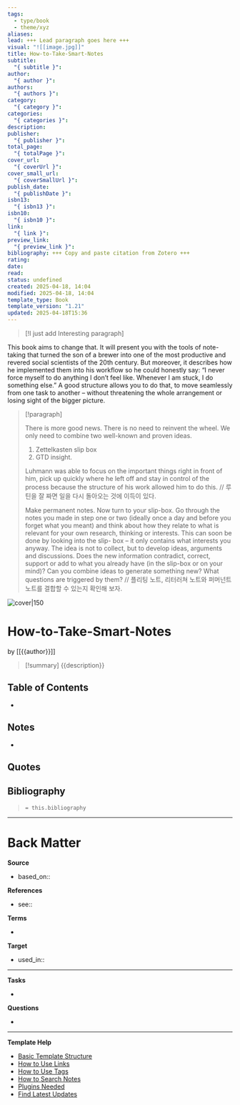 ```yaml
---
tags:
  - type/book
  - theme/xyz
aliases: 
lead: +++ Lead paragraph goes here +++
visual: "![[image.jpg]]"
title: How-to-Take-Smart-Notes
subtitle:
  "{ subtitle }": 
author:
  "{ author }": 
authors:
  "{ authors }": 
category:
  "{ category }": 
categories:
  "{ categories }": 
description: 
publisher:
  "{ publisher }": 
total_page:
  "{ totalPage }": 
cover_url:
  "{ coverUrl }": 
cover_small_url:
  "{ coverSmallUrl }": 
publish_date:
  "{ publishDate }": 
isbn13:
  "{ isbn13 }": 
isbn10:
  "{ isbn10 }": 
link:
  "{ link }": 
preview_link:
  "{ preview_link }": 
bibliography: +++ Copy and paste citation from Zotero +++
rating: 
date: 
read: 
status: undefined
created: 2025-04-18, 14:04
modified: 2025-04-18, 14:04
template_type: Book
template_version: "1.21"
updated: 2025-04-18T15:36
---
```

> [!I just add Interesting paragraph]
> 
This book aims to change that. It will present you with the tools of note-taking that turned the son of a brewer into one of the most productive and revered social scientists of the 20th century. But moreover, it describes how he implemented them into his workflow so he could honestly say: “I never force myself to do anything I don’t feel like. Whenever I am stuck, I do something else.” A good structure allows you to do that, to move seamlessly from one task to another – without threatening the whole arrangement or losing sight of the bigger picture.



>[!paragraph]
>
>There is more good news. There is no need to reinvent the wheel. We only need to combine two well-known and proven ideas.
>1. Zettelkasten slip box
>2. GTD insight. 
>   
>   Luhmann was able to focus on the important things right in front of him, pick up quickly where he left off and stay in control of the process because the structure of his work allowed him to do this.
>   // 루틴을 잘 짜면 일을 다시 돌아오는 것에 이득이 있다.
>   
>   Make permanent notes. Now turn to your slip-box. Go through the notes you made in step one or two (ideally once a day and before you forget what you meant) and think about how they relate to what is relevant for your own research, thinking or interests. This can soon be done by looking into the slip- box – it only contains what interests you anyway. The idea is not to collect, but to develop ideas, arguments and discussions. Does the new information contradict, correct, support or add to what you already have (in the slip-box or on your mind)? Can you combine ideas to generate something new? What questions are triggered by them?
>   // 플리팅 노트, 리터러쳐 노트와 퍼머넌트 노트를 결합할 수 있는지 확인해 보자.










<!-- 
rating: ⭐️⭐️⭐️    // 1 to 3 stars
date: 2023             // when started reading
read: 2023             // when finished reading
status: undefined, backlog, to read, reading, completed, stopped
*** See "Template Help" below for using properties ***
-->

![cover|150]({{coverUrl}})

# How-to-Take-Smart-Notes

by [[{{author}}]]

<!-- No more than a couple paragraphs summarizing this BOOK -->

> [!summary]
{{description}}

## Table of Contents
<!--Link to table of contents (TOC) -->
- 

## Notes
<!-- The main content of my thoughts really -->
- 


## Quotes
<!-- Notable quotes with reference to their page or location -->

## Bibliography

> `= this.bibliography`

---
# Back Matter

**Source**
<!-- Always keep a link to the source- --> 
- based_on::

**References**
<!-- Links to pages not referenced in the content. see: [[related note]] because <reason> -->
- see:: 

**Terms**
<!-- Links to definition pages. -->
- 

**Target**
<!-- Link to project note or externaly published content. -->
- used_in::

---
**Tasks**
<!-- What remains to be done with this note? --> 
- 

**Questions**
<!-- What remains for you to consider? --> 
- 

---
**Template Help**
<!-- Links to external help pages on GitHub. -->
- [Basic Template Structure](https://github.com/groepl/Obsidian-Templates#basic-template-structure)
- [How to Use Links](https://github.com/groepl/Obsidian-Templates#how-to-use-links)
- [How to Use Tags](https://github.com/groepl/Obsidian-Templates#how-to-use-tags)
- [How to Search Notes](https://github.com/groepl/Obsidian-Templates#how-to-search-notes)
- [Plugins Needed](https://github.com/groepl/Obsidian-Templates#obsidian-plugins-needed)
- [Find Latest Updates](https://github.com/groepl/Obsidian-Templates)